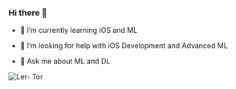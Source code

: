 ### Hi there 👋

<!--
**Ler-Tor/Ler-Tor** is a ✨ _special_ ✨ repository because its `README.md` (this file) appears on your GitHub profile.

Here are some ideas to get you started:

-->


- 🌱 I’m currently learning iOS and ML 

- 🤔 I’m looking for help with iOS Development and Advanced ML
- 💬 Ask me about ML and DL

<p><img align="left" src="https://github-readme-stats.vercel.app/api/top-langs?username=Ler-Tor&show_icons=true&locale=en&layout=compact&theme=tokyonight" alt="Ler-
Tor" /></p>




